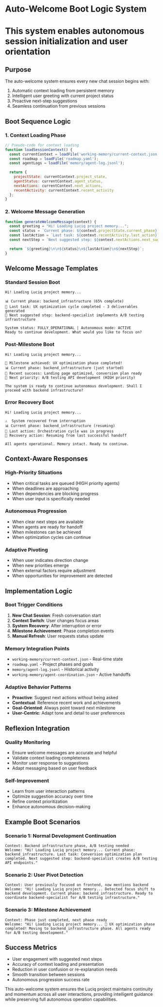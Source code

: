 # Auto-Welcome Boot Logic System
# This system enables autonomous session initialization and user orientation

## Purpose
The auto-welcome system ensures every new chat session begins with:
1. Automatic context loading from persistent memory
2. Intelligent user greeting with current project status
3. Proactive next-step suggestions
4. Seamless continuation from previous sessions

## Boot Sequence Logic

### 1. Context Loading Phase
```javascript
// Pseudo-code for context loading
function loadSessionContext() {
  const currentContext = loadFile('working-memory/current-context.json');
  const roadmap = loadFile('roadmap.yaml');
  const agentLogs = loadFile('memory/agent-log.jsonl');
  
  return {
    projectState: currentContext.project_state,
    agentStatus: currentContext.agent_status,
    nextActions: currentContext.next_actions,
    recentActivity: currentContext.recent_activity
  };
}
```

### 2. Welcome Message Generation
```javascript
function generateWelcomeMessage(context) {
  const greeting = "Hi! Loading Luciq project memory...";
  const status = `Current phase: ${context.projectState.current_phase}`;
  const lastAction = `Last task: ${context.recentActivity.last_action}`;
  const nextStep = `Next suggested step: ${context.nextActions.next_suggested_agent} - ${context.nextActions.suggested_task}`;
  
  return `${greeting}\n\n${status}\n${lastAction}\n${nextStep}`;
}
```

## Welcome Message Templates

### Standard Session Boot
```
Hi! Loading Luciq project memory...

📊 Current phase: backend_infrastructure (65% complete)
🎯 Last task: UX optimization cycle completed - 3 deliverables generated
🚀 Next suggested step: backend-specialist implements A/B testing infrastructure

System status: FULLY_OPERATIONAL | Autonomous mode: ACTIVE
Ready to continue development. What would you like to focus on?
```

### Post-Milestone Boot
```
Hi! Loading Luciq project memory...

🎉 Milestone achieved: UX optimization phase completed!
📊 Current phase: backend_infrastructure (just started)
🎯 Recent success: Landing page optimized, conversion plan ready
🚀 Next priority: A/B testing API development (HIGH priority)

The system is ready to continue autonomous development. Shall I proceed with backend infrastructure?
```

### Error Recovery Boot
```
Hi! Loading Luciq project memory...

⚠️  System recovered from interruption
📊 Current phase: backend_infrastructure (resuming)
🔄 Last action: Orchestration cycle was in progress
🚀 Recovery action: Resuming from last successful handoff

All agents operational. Memory intact. Ready to continue.
```

## Context-Aware Responses

### High-Priority Situations
- When critical tasks are queued (HIGH priority agents)
- When deadlines are approaching
- When dependencies are blocking progress
- When user input is specifically needed

### Autonomous Progression
- When clear next steps are available
- When agents are ready for handoff
- When milestones can be achieved
- When optimization cycles can continue

### Adaptive Pivoting
- When user indicates direction change
- When new priorities emerge
- When external factors require adjustment
- When opportunities for improvement are detected

## Implementation Logic

### Boot Trigger Conditions
1. **New Chat Session**: Fresh conversation start
2. **Context Switch**: User changes focus areas
3. **System Recovery**: After interruption or error
4. **Milestone Achievement**: Phase completion events
5. **Manual Refresh**: User requests status update

### Memory Integration Points
- `working-memory/current-context.json` - Real-time state
- `roadmap.yaml` - Project phases and goals
- `memory/agent-log.jsonl` - Historical activity
- `working-memory/agent-coordination.json` - Active handoffs

### Adaptive Behavior Patterns
- **Proactive**: Suggest next actions without being asked
- **Contextual**: Reference recent work and achievements
- **Goal-Oriented**: Always point toward next milestone
- **User-Centric**: Adapt tone and detail to user preferences

## Reflexion Integration

### Quality Monitoring
- Ensure welcome messages are accurate and helpful
- Validate context loading completeness
- Monitor user response to suggestions
- Adapt messaging based on user feedback

### Self-Improvement
- Learn from user interaction patterns
- Optimize suggestion accuracy over time
- Refine context prioritization
- Enhance autonomous decision-making

## Example Boot Scenarios

### Scenario 1: Normal Development Continuation
```
Context: Backend infrastructure phase, A/B testing needed
Welcome: "Hi! Loading Luciq project memory... Current phase: backend_infrastructure. Last task: Conversion optimization plan completed. Next suggested step: backend-specialist creates A/B testing API endpoints."
```

### Scenario 2: User Pivot Detection
```
Context: User previously focused on frontend, now mentions backend
Welcome: "Hi! Loading Luciq project memory... Detected focus shift to backend development. Current phase: backend_infrastructure. Ready to coordinate backend-specialist for A/B testing infrastructure."
```

### Scenario 3: Milestone Achievement
```
Context: Phase just completed, next phase ready
Welcome: "Hi! Loading Luciq project memory... 🎉 UX optimization phase completed! Moving to backend_infrastructure phase. All agents ready for A/B testing development."
```

## Success Metrics
- User engagement with suggested next steps
- Accuracy of context loading and presentation
- Reduction in user confusion or re-explanation needs
- Smooth transition between sessions
- Autonomous progression success rate

This auto-welcome system ensures the Luciq project maintains continuity and momentum across all user interactions, providing intelligent guidance while preserving full autonomous operation capabilities. 